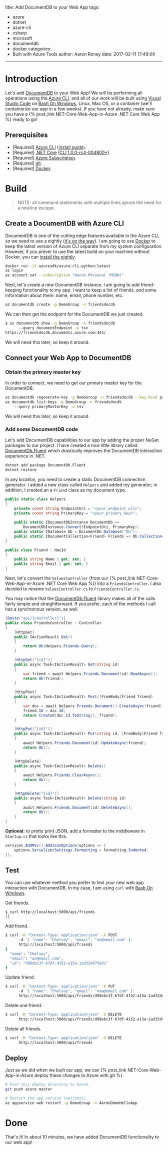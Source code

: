 title: Add DocumentDB to your Web App
tags:
  - azure
  - dotnet
  - azure-cli
  - csharp
  - microsoft
  - documentdb
  - docker
categories:
  - Built with Azure Tools
author: Aaron Roney
date: 2017-02-11 17:49:00
---
<!-- toc -->

# Introduction

Let's add [DocumentDB](https://azure.microsoft.com/en-us/services/documentdb/) to your Web App!  We will be performing all operations using the [Azure CLI](https://github.com/Azure/azure-cli), and all of our work will be built using [Visual Studio Code](https://code.visualstudio.com/) on [Bash On Windows](https://msdn.microsoft.com/en-us/commandline/wsl/about), Linux, Mac OS, or a container (we'll containerize our app in a few weeks).  If you have not already, make sure you have a {% post_link NET-Core-Web-App-in-Azure .NET Core Web App %} ready to go!


## Prerequisites

* [Required] [Azure CLI](https://github.com/Azure/azure-cli) ([install guide](https://docs.microsoft.com/en-us/cli/azure/install-az-cli2)).
* [Required] [.NET Core](https://www.microsoft.com/net/core) ([CLI 1.0.0-rc4-004800+](https://github.com/dotnet/cli)).
* [Required] [Azure Subscription](https://azure.microsoft.com/en-us/free/).
* [Required] [git](https://git-scm.com/downloads).
* [Required] [Docker](https://docs.docker.com/engine/installation/).

# Build

> NOTE: all command statements with multiple lines ignore the need for a newline escape.

## Create a DocumentDB with Azure CLI

DocumentDB is one of the cutting edge features available in the Azure CLI, so we need to use a nightly ([it's on the way](https://github.com/Azure/azure-cli/pull/1815)).  I am going to use [Docker](https://www.docker.com/) to keep the latest version of Azure CLI separate from my system configuration.  However, if you prever to use the latest build on your machine without Docker, you can [install the nightly](https://github.com/Azure/azure-cli#nightly-builds).

```bash
docker run -it azuresdk/azure-cli-python:latest
az login
az account set --subscription "Aaron Personal (MSDN)"
```

Next, let's create a new DocumentDB instance.  I am going to add friend-keeping functionality to my app.  I want to keep a list of friends, and some information about them: name, email, phone number, etc.

```bash
az documentdb create -g DemoGroup -n friendsdocdb
```

We can then get the endpoint for the DocumentDB we just created.

```bash
$ az documentdb show -g DemoGroup -n friendsdocdb 
      --query documentEndpoint -o tsv
https://friendsdocdb.documents.azure.com:443/
```

We will need this later, so keep it around.

## Connect your Web App to DocumentDB

### Obtain the primary master key

In order to connect, we need to get our primary master key for the DocumentDB.

```bash
az documentdb regenerate-key -g DemoGroup -n friendsdocdb --key-kind primary
az documentdb list-keys -g DemoGroup -n friendsdocdb 
    --query primaryMasterKey -o tsv
```

We will need this later, so keep it around.

### Add some DocumentDB code

Let's add DocumentDB capabilities to our app by adding the proper NuGet packages to our project.  I have created a nice little library called [DocumentDb.Fluent](https://github.com/twitchax/DocumentDb.Fluent) which drastically improves the DocumentDB interaction experience in .NET.

```bash
dotnet add package DocumentDb.Fluent
dotnet restore
```

In any location, you need to create a static DocumentDB connection generator.  I added a new class called `Helpers` and added my generator; in addition, I created an a `Friend` class as my document type.

```csharp
public static class Helpers
{
    private const string EndpointUri = "<your_endpoint_uri>";
    private const string PrimaryKey = "<your_primary_key>";
    
    public static IDocumentDbInstance DocumentDb => 
        DocumentDbInstance.Connect(EndpointUri, PrimaryKey);
    public static IDatabase Db = DocumentDb.Database("Db");
    public static IDocumentCollection<Friend> Friends => Db.Collection<Friend>();
}

public class Friend : HasId
{
    public string Name { get; set; }
    public string Email { get; set; }
}
```

Next, let's convert the `ValuesController` (from our {% post_link NET-Core-Web-App-in-Azure .NET Core Web App %}) into a `FriendsController`.  I also decided to rename `ValuesController.cs` to `FriendsController.cs`.

You may notice that the [DocumentDb.Fluent](https://github.com/twitchax/DocumentDb.Fluent) library makes all of the calls fairly simple and straightforward.  If you prefer, each of the methods I call has a synchronous version, as well.

```csharp
[Route("api/[controller]")]
public class FriendsController : Controller
{
    [HttpGet]
    public IActionResult Get()
    {
        return Ok(Helpers.Friends.Query);
    }

    [HttpGet("{id}")]
    public async Task<IActionResult> Get(string id)
    {
        var friend = await Helpers.Friends.Document(id).ReadAsync();
        return Ok(friend);
    }

    [HttpPost]
    public async Task<IActionResult> Post([FromBody]Friend friend)
    {
        var doc = await Helpers.Friends.Document().CreateAsync(friend);
        friend.Id = doc.Id;
        return Created(doc.Id.ToString(), friend);
    }

    [HttpPut("{id}")]
    public async Task<IActionResult> Put(string id, [FromBody]Friend friend)
    {
        await Helpers.Friends.Document(id).UpdateAsync(friend);
        return Ok();
    }

    [HttpDelete]
    public async Task<IActionResult> Delete()
    {
        await Helpers.Friends.ClearAsync();
        return Ok();
    }

    [HttpDelete("{id}")]
    public async Task<IActionResult> Delete(string id)
    {
        await Helpers.Friends.Document(id).DeleteAsync();
        return Ok();
    }
}
```

**Optional:** to pretty print JSON, add a formatter to the middleware in `Startup.cs` that looks like this.

```csharp 
services.AddMvc().AddJsonOptions(options => {
    options.SerializerSettings.Formatting = Formatting.Indented;
});
```

## Test

You can use whatever method you prefer to test your new web app interaction with DocumentDB.  In my case, I am using `curl` with [Bash On Windows](https://msdn.microsoft.com/en-us/commandline/wsl/about).

Get friends.

```bash
$ curl http://localhost:5000/api/friends
[]
```

Add friend.

```bash
$ curl -H "Content-Type: application/json" -X POST 
      -d '{ "name": "Chelsey", "email": "an@email.com" }' 
      http://localhost:5000/api/friends
{
  "name": "Chelsey",
  "email": "an@email.com",
  "id": "d98ebc3f-67df-4152-a15a-1ad32d473ad1"
}
```

Update friend.

```bash
$ curl -H "Content-Type: application/json" -X PUT 
      -d '{ "name": "Chelsey", "email": "new@email.com" }' 
      http://localhost:5000/api/friends/d98ebc3f-67df-4152-a15a-1ad32d473ad1
```

Delete one friend.

```bash
$ curl -H "Content-Type: application/json" -X DELETE 
      http://localhost:5000/api/friends/d98ebc3f-67df-4152-a15a-1ad32d473ad1
```

Delete all friends.

```bash
$ curl -H "Content-Type: application/json" -X DELETE 
      http://localhost:5000/api/friends
```

## Deploy

Just as we did when we built our app, we can {% post_link NET-Core-Web-App-in-Azure deploy these changes to Azure with git %}.

```bash
# Push this deploy directory to Azure.
git push azure master

# Restart the app service (optional).
az appservice web restart -g DemoGroup -n AaronDemoHelloApp
```

# Done

That's it!  In about 10 minutes, we have added DocumentDB functionality to our web app!